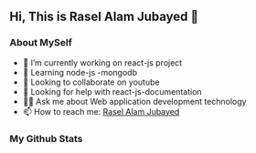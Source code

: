 
## Hi, This is Rasel Alam Jubayed 👋

### About MySelf
- 🔭 I’m currently working on react-js project
- 🌱 Learning node-js -mongodb
- 👯 Looking to collaborate on youtube
- 🤔 Looking for help with react-js-documentation
- 👨‍💻 Ask me about Web application development technology
- 📫 How to reach me: <a href="https://www.linkedin.com/in/raselalamra/" target="_blank">Rasel Alam Jubayed</a>

### My Github Stats
<img src="https://github-readme-stats.vercel.app/api?username=raselalamra&&show_icons=true&title_color=ffffff&icon_color=bb2acf&text_color=daf7dc&bg_color=151515" alt="" />
